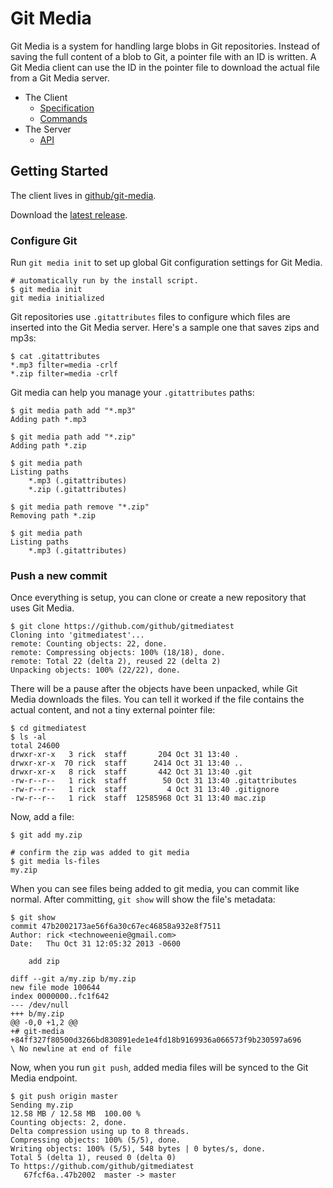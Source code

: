 # Git Media

Git Media is a system for handling large blobs in Git repositories.  Instead of
saving the full content of a blob to Git, a pointer file with an ID is written.
A Git Media client can use the ID in the pointer file to download the actual
file from a Git Media server.

* The Client
  * [Specification](spec.md)
  * [Commands](man)
* The Server
  * [API](api.md)

## Getting Started

The client lives in [github/git-media](https://github.com/github/git-media).

Download the [latest release](https://github.com/github/git-media/releases).

### Configure Git

Run `git media init` to set up global Git configuration settings for Git Media.

    # automatically run by the install script.
    $ git media init
    git media initialized

Git repositories use `.gitattributes` files to configure which files are inserted into
the Git Media server.  Here's a sample one that saves zips and mp3s:

    $ cat .gitattributes
    *.mp3 filter=media -crlf
    *.zip filter=media -crlf

Git media can help you manage your `.gitattributes` paths:

    $ git media path add "*.mp3"
    Adding path *.mp3

    $ git media path add "*.zip"
    Adding path *.zip

    $ git media path
    Listing paths
        *.mp3 (.gitattributes)
        *.zip (.gitattributes)

    $ git media path remove "*.zip"
    Removing path *.zip

    $ git media path
    Listing paths
        *.mp3 (.gitattributes)

### Push a new commit

Once everything is setup, you can clone or create a new repository that uses
Git Media.

```
$ git clone https://github.com/github/gitmediatest
Cloning into 'gitmediatest'...
remote: Counting objects: 22, done.
remote: Compressing objects: 100% (18/18), done.
remote: Total 22 (delta 2), reused 22 (delta 2)
Unpacking objects: 100% (22/22), done.
```

There will be a pause after the objects have been unpacked, while Git Media
downloads the files.  You can tell it worked if the file contains the actual
content, and not a tiny external pointer file:

```
$ cd gitmediatest
$ ls -al
total 24600
drwxr-xr-x   3 rick  staff       204 Oct 31 13:40 .
drwxr-xr-x  70 rick  staff      2414 Oct 31 13:40 ..
drwxr-xr-x   8 rick  staff       442 Oct 31 13:40 .git
-rw-r--r--   1 rick  staff        50 Oct 31 13:40 .gitattributes
-rw-r--r--   1 rick  staff         4 Oct 31 13:40 .gitignore
-rw-r--r--   1 rick  staff  12585968 Oct 31 13:40 mac.zip
```

Now, add a file:

```
$ git add my.zip

# confirm the zip was added to git media
$ git media ls-files
my.zip
```

When you can see files being added to git media, you can commit like
normal.  After committing, `git show` will show the file's metadata:

    $ git show
    commit 47b2002173ae56f6a30c67ec46858a932e8f7511
    Author: rick <technoweenie@gmail.com>
    Date:   Thu Oct 31 12:05:32 2013 -0600

        add zip

    diff --git a/my.zip b/my.zip
    new file mode 100644
    index 0000000..fc1f642
    --- /dev/null
    +++ b/my.zip
    @@ -0,0 +1,2 @@
    +# git-media
    +84ff327f80500d3266bd830891ede1e4fd18b9169936a066573f9b230597a696
    \ No newline at end of file

Now, when you run `git push`, added media files will be synced to the
Git Media endpoint.

    $ git push origin master
    Sending my.zip
    12.58 MB / 12.58 MB  100.00 %
    Counting objects: 2, done.
    Delta compression using up to 8 threads.
    Compressing objects: 100% (5/5), done.
    Writing objects: 100% (5/5), 548 bytes | 0 bytes/s, done.
    Total 5 (delta 1), reused 0 (delta 0)
    To https://github.com/github/gitmediatest
       67fcf6a..47b2002  master -> master

